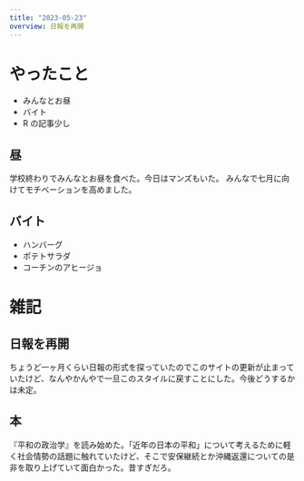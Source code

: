 ```yaml
---
title: "2023-05-23"
overview: 日報を再開
---
```


# やったこと

- みんなとお昼
- バイト
- R の記事少し

## 昼

学校終わりでみんなとお昼を食べた。今日はマンズもいた。
みんなで七月に向けてモチベーションを高めました。

## バイト

- ハンバーグ
- ポテトサラダ
- コーチンのアヒージョ

# 雑記

## 日報を再開

ちょうど一ヶ月くらい日報の形式を探っていたのでこのサイトの更新が止まっていたけど、なんやかんやで一旦このスタイルに戻すことにした。今後どうするかは未定。

## 本

『平和の政治学』を読み始めた。「近年の日本の平和」について考えるために軽く社会情勢の話題に触れていたけど、そこで安保継続とか沖縄返還についての是非を取り上げていて面白かった。昔すぎだろ。
